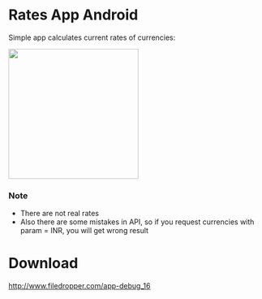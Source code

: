 # Rates App Android

Simple app calculates current rates of currencies:

<img src="https://media.giphy.com/media/gKkaFEbxP1IRBuXvX6/giphy.gif" width="256">

### Note

* There are not real rates
* Also there are some mistakes in API, so if you request currencies with param = INR, you will get wrong result

# **Download**
http://www.filedropper.com/app-debug_16
